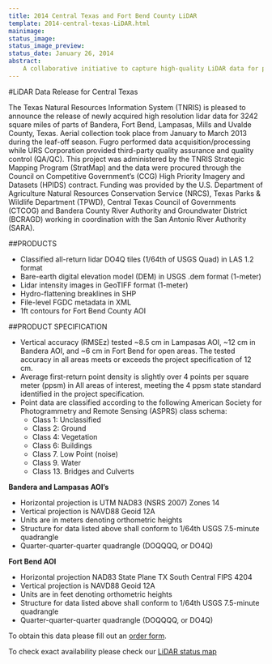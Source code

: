 ```yaml
---
title: 2014 Central Texas and Fort Bend County LiDAR
template: 2014-central-texas-LiDAR.html
mainimage: 
status_image: 
status_image_preview: 
status_date: January 26, 2014
abstract:
    A collaborative initiative to capture high-quality LiDAR data for parts of Bandera, Fort Bend, Lampasas, Mills and Uvalde County, Texas
---
```


#LiDAR Data Release for Central Texas

The Texas Natural Resources Information System (TNRIS) is pleased to announce the release of newly acquired high resolution lidar data for 3242 square miles of parts of Bandera, Fort Bend, Lampasas, Mills and Uvalde County, Texas. Aerial collection took place from January to March 2013 during the leaf-off season. Fugro performed data acquisition/processing while URS Corporation provided third-party quality assurance and quality control (QA/QC).
This project was administered by the TNRIS Strategic Mapping Program (StratMap) and the data were procured through the Council on Competitive Government’s (CCG) High Priority Imagery and Datasets (HPIDS) contract. Funding was provided by the U.S. Department of Agriculture Natural Resources Conservation Service (NRCS), Texas Parks & Wildlife Department (TPWD), Central Texas Council of Governments (CTCOG) and Bandera County River Authority and Groundwater District (BCRAGD) working in coordination with the San Antonio River Authority (SARA).

##PRODUCTS
- Classified all-return lidar DO4Q tiles (1/64th of USGS Quad) in LAS 1.2 format
- Bare-earth digital elevation model (DEM) in USGS .dem format (1-meter)
- Lidar intensity images in GeoTIFF format (1-meter)
- Hydro-flattening breaklines in SHP
- File-level FGDC metadata in XML
- 1ft contours for Fort Bend County AOI

##PRODUCT SPECIFICATION
- Vertical accuracy (RMSEz) tested ~8.5 cm in Lampasas AOI, ~12 cm in Bandera AOI, and ~6 cm in Fort Bend for open areas. The tested accuracy in all areas meets or exceeds the project specification of 12 cm.
- Average first-return point density is slightly over 4 points per square meter (ppsm) in All areas of interest, meeting the 4 ppsm state standard identified in the project specification.
- Point data are classified according to the following American Society for Photogrammetry and Remote Sensing (ASPRS) class schema:
  * Class 1: Unclassified
  * Class 2: Ground
  * Class 4: Vegetation
  * Class 6: Buildings
  * Class 7. Low Point (noise)
  * Class 9. Water
  * Class 13. Bridges and Culverts
  
**Bandera and Lampasas AOI’s**
- Horizontal projection is UTM NAD83 (NSRS 2007) Zones 14
- Vertical projection is NAVD88 Geoid 12A
- Units are in meters denoting orthometric heights
- Structure for data listed above shall conform to 1/64th USGS 7.5-minute quadrangle
- Quarter-quarter-quarter quadrangle (DOQQQQ, or DO4Q)

**Fort Bend AOI**

- Horizontal projection NAD83 State Plane  TX South Central FIPS 4204 
- Vertical projection is NAVD88 Geoid 12A
- Units are in feet denoting orthometric heights
- Structure for data listed above shall conform to 1/64th USGS 7.5-minute quadrangle
- Quarter-quarter-quarter quadrangle (DOQQQQ, or DO4Q)

To obtain this data please fill out an [order form](https://tnris.org/order-data/).


To check exact availability please check our [LiDAR status map](http://tnris.maps.arcgis.com/apps/Viewer/index.html?appid=3a5712b6cc36472f8036446e7b49c52d)

